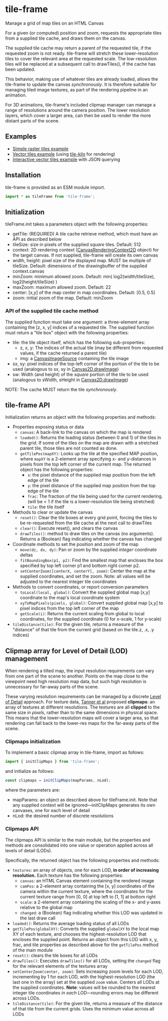 # tile-frame

Manage a grid of map tiles on an HTML Canvas

For a given (or computed) position and zoom, requests the appropriate tiles
from a supplied tile cache, and draws them on the canvas.

The supplied tile cache may return a parent of the requested tile, if the 
requested zoom is not ready. tile-frame will stretch these lower-resolution 
tiles to cover the relevant area at the requested scale.
The low-resolution tiles will be replaced at a subsequent call to drawTiles(),
if the cache has been updated.

This behavior, making use of whatever tiles are already loaded, allows the 
tile-frame to update the canvas *synchronously*. It is therefore suitable
for managing tiled image textures, as part of the rendering pipeline in
an animation.

For 3D animations, tile-frame's included clipmap manager can manage a range
of resolutions around the camera position. The lower resolution layers, which
cover a larger area, can then be used to render the more distant parts of the 
scene.

## Examples
- [Simple raster tiles example](https://globeletjs.github.io/tile-frame/examples/raster/index.html)
- [Vector tiles example](https://globeletjs.github.io/tile-frame/examples/vector/index.html) 
  (using [tile-kiln](https://github.com/GlobeletJS/tile-kiln) for rendering)
- [Interactive vector tiles example](https://globeletjs.github.io/tile-frame/examples/macrostrat/index.html) with JSON querying

## Installation
tile-frame is provided as an ESM module import.
```javascript
import * as tileFrame from 'tile-frame';
```

## Initialization
tileFrame.init takes a parameters object with the following properties:
- getTile: (REQUIRED) A tile cache retrieve method, which must have an API 
  as described below
- tileSize: size in pixels of the supplied *square* tiles. Default: 512
- context: 2D rendering context ([CanvasRenderingContext2D] object) for the 
  target canvas. If not supplied, tile-frame will create its own canvas
- width, height: pixel size of the displayed map. MUST be multiple of tileSize.
  Default: dimensions of the drawingbuffer of the supplied context.canvas
- minZoom: minimum allowed zoom. Default: 
  min( log2(width/tileSize), log2(height/tileSize) )
- maxZoom: maximum allowed zoom. Default: 22
- center: [x,y] of the map center in map coordinates. Default: [0.5, 0.5]
- zoom: initial zoom of the map. Default: minZoom

### API of the supplied tile cache method
The supplied function must take one argument: a three-element array containing
the [z, x, y] indices of a requested tile.
The supplied function must return a "tile box" object with the following 
properties:
- tile: the tile object itself, which has the following sub-properties:
  - z, x, y: The indices of the actual tile (may be different from requested
  values, if the cache returned a parent tile)
  - img: a [CanvasImageSource] containing the tile image
- sx, sy: pixel indices of the top-left corner of the portion of the tile
  to be used (analogous to sx, sy in [Canvas2D.drawImage])
- sw: Width (and height) of the *square* portion of the tile to be used
  (analogous to sWidth, sHeight in [Canvas2D.drawImage])

NOTE: The cache MUST return the tile *synchronously*.

[CanvasRenderingContext2D]: https://developer.mozilla.org/en-US/docs/Web/API/CanvasRenderingContext2D
[CanvasImageSource]: https://developer.mozilla.org/en-US/docs/Web/API/CanvasImageSource
[Canvas2D.drawImage]: https://developer.mozilla.org/en-US/docs/Web/API/CanvasRenderingContext2D/drawImage

## tile-frame API
Initialization returns an object with the following properties and methods:
- Properties exposing status or data
  - `canvas`: A back-link to the canvas on which the map is rendered
  - `loaded()`: Returns the loading status (between 0 and 1) of the tiles in the
  grid. If some of the tiles on the map are drawn with a stretched parent tile, 
  those tiles are not counted as done.
  - `getTilePos(mapXY)`: Looks up the tile at the specified MAP position,
  where `mapXY` is a 2-element array specifying x- and y-distances in pixels
  from the top left corner of the current map.
  The returned object has the following properties:
    - `x`: the pixel distance of the supplied map position from the left edge
    of the tile
    - `y`: the pixel distance of the supplied map position from the top edge of
    the tile
    - `frac`: The fraction of the tile being used for the current rendering.
    (will be < 1 if the tile is a lower-resolution tile being stretched)
    - `tile`: the tile itself
- Methods to clear or update the canvas
  - `reset()`: Clear the tile boxes at every grid point, forcing the tiles to be
  re-requested from the tile cache at the next call to drawTiles
  - `clear()`: Execute reset(), and clears the canvas
  - `drawTiles()`: method to draw tiles on the canvas (no arguments). Returns
  a (Boolean) flag indicating whether the canvas has changed
- Coordinate methods to set the position and zoom of the map
  - `move(dz, dx, dy)`: Pan or zoom by the supplied *integer* coordinate deltas
  - `fitBoundingBox(p1, p2)`: Find the smallest map that encloses the box
  specified by top left corner p1 and bottom right corner p2.
  - `setCenterZoom([centerX, centerY], zoom)`: Center the map at the supplied
  coordinates, and set the zoom. Note: all values will be adjusted to the
  nearest integer tile coordinates
- Methods to convert coordinates, or report conversion parameters
  - `toLocal(local, global)`: Convert the supplied global map [x,y] coordinate
  to the map's local coordinate system
  - `xyToMapPixels(pixels, global)`: Convert supplied global map [x,y] to
  pixel indices from the top left corner of the map
  - `getScale(i)`: Returns the current scaling from global to local coordinates,
  for the supplied coordinate (0 for x-scale, 1 for y-scale)
- `tileDistance(tile)`: For the given tile, returns a measure of the "distance" 
  of that tile from the current grid (based on the tile.z, .x, .y indices)

## Clipmap array for Level of Detail (LOD) management
When rendering a tilted map, the input resolution requirements can vary from 
one part of the scene to another. Points on the map close to the viewpoint 
need high resolution map data, but such high resolution is unnecessary for 
far-away parts of the scene.

These varying resolution requirements can be managed by a discrete
[Level of Detail] approach. For texture data, [Tanner et al] proposed
**clipmaps**: an array of textures at different resolutions. The textures are
all **clipped** to the same size *in pixels*, rather than to the same
dimensions in physical space. This means that the lower-resolution maps will
cover a larger area, so that rendering can fall back to the lower-res maps
for the far-away parts of the scene.

[Level of Detail]: https://en.wikipedia.org/wiki/Level_of_detail
[Tanner et al]: http://citeseerx.ist.psu.edu/viewdoc/download?doi=10.1.1.103.3067&rep=rep1&type=pdf

### Clipmaps initialization
To implement a basic clipmap array in tile-frame, import as follows:
```javascript
import { initClipMaps } from 'tile-frame';
```
and initialize as follows:
```javascript
const clipmaps = initClipMaps(mapParams, nLod);
```
where the parameters are:
- mapParams: an object as described above for tileFrame.init. Note that any
  supplied context will be ignored&mdash;initClipMaps generates its own
  canvases, one for each level of detail
- nLod: the desired number of discrete resolutions

### Clipmaps API
The clipmaps API is similar to the main module, but the properties and methods
are consolidated into one value or operation applied across all levels of
detail (LODs).

Specifically, the returned object has the following properties and methods:
- `textures`: an array of objects, one for each LOD, **in order of increasing 
  resolution.** Each texture has the following properties:
  - `canvas`: an HTML Canvas element containing the rendered image
  - `camPos`: a 2-element array containing the [x, y] coordinates of the camera
  within the current texture, where the coordinates for the current texture
  range from [0, 0] at top left to [1, 1] at bottom right
  - `scale`: a 2-element array containing the scaling of the x- and y-axes
  relative to the global map
  - `changed`: a (Boolean) flag indicating whether this LOD was updated in the
  last draw call
- `loaded()`: Returns the average loading status of all LODs
- `getTilePos(globalXY)`: Converts the supplied `globalXY` to the local map XY
  of each texture, and chooses the highest-resolution LOD that encloses the
  supplied point. Returns an object from this LOD with x, y, frac, and tile 
  properties as described above for the `getTilePos` method of the main module
- `reset()`: clears the tile boxes for all LODs
- `drawTiles()`: Executes `drawTiles()` for all LODs, setting the `changed`
  flag for the relevant elements of the textures array
- `setCenterZoom(center, zoom)`: Sets increasing zoom levels for each LOD,
  incrementing by 1 for each LOD, with the highest-resolution LOD (the last
  one in the array) set at the supplied `zoom` value. Centers all LODs at 
  the supplied coordinates. **Note**: values will be rounded to the nearest 
  integer tile coordinates *in each LOD*&mdash;rounding errors may be 
  different across LODs.
- `tileDistance(tile)`: For the given tile, returns a measure of the distance
  of that tile from the current grids. Uses the minimum value across all LODs
